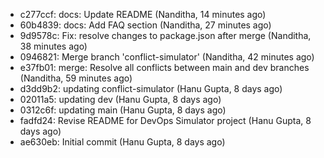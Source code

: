 - c277ccf: docs: Update README (Nanditha, 14 minutes ago)
- 60b4839: docs: Add FAQ section (Nanditha, 27 minutes ago)
- 9d9578c: Fix: resolve changes to package.json after merge (Nanditha, 38 minutes ago)
- 0946821: Merge branch 'conflict-simulator' (Nanditha, 42 minutes ago)
- e37fb01: merge: Resolve all conflicts between main and dev branches (Nanditha, 59 minutes ago)
- d3dd9b2: updating conflict-simulator (Hanu Gupta, 8 days ago)
- 02011a5: updating dev (Hanu Gupta, 8 days ago)
- 0312c6f: updating main (Hanu Gupta, 8 days ago)
- fadfd24: Revise README for DevOps Simulator project (Hanu Gupta, 8 days ago)
- ae630eb: Initial commit (Hanu Gupta, 8 days ago)